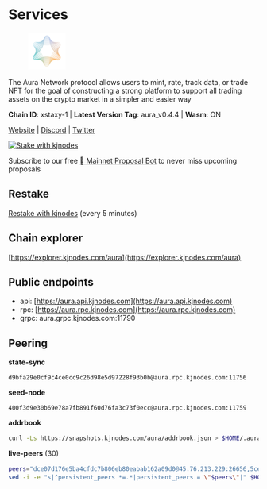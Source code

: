 # Services

<figure><img src="https://raw.githubusercontent.com/kj89/cosmos-images/main/logos/aura.png" alt=""><figcaption></figcaption></figure>

The Aura Network protocol allows users to mint, rate, track data,  or trade NFT for the goal of constructing a strong platform to  support all trading assets on the crypto market in a simpler and easier way

**Chain ID**: xstaxy-1 | **Latest Version Tag**: aura_v0.4.4 | **Wasm**: ON

[Website](https://aura.network) | [Discord](https://discord.gg/hpvF5QcWRf) | [Twitter](https://twitter.com/AuraNetworkHQ)

[![Stake with kjnodes](https://i.ibb.co/cr44Q8j/button-stake-with-kjnodes.png)](https://restake.app/aura/auravaloper17q4k3j6kcslrcuxtj9mxdcgez7kw7jdma8ykjs)

Subscribe to our free [🤖 Mainnet Proposal Bot](https://t.me/kjnodes_proposal_bot) to never miss upcoming proposals

## Restake

[Restake with kjnodes](https://restake.app/aura/auravaloper17q4k3j6kcslrcuxtj9mxdcgez7kw7jdma8ykjs) (every 5 minutes)
## Chain explorer
[https://explorer.kjnodes.com/aura](https://explorer.kjnodes.com/aura)

## Public endpoints

* api: [https://aura.api.kjnodes.com](https://aura.api.kjnodes.com)
* rpc: [https://aura.rpc.kjnodes.com](https://aura.rpc.kjnodes.com)
* grpc: aura.grpc.kjnodes.com:11790

## Peering

**state-sync**

```text
d9bfa29e0cf9c4ce0cc9c26d98e5d97228f93b0b@aura.rpc.kjnodes.com:11756
```

**seed-node**

```text
400f3d9e30b69e78a7fb891f60d76fa3c73f0ecc@aura.rpc.kjnodes.com:11759
```

**addrbook**
```bash
curl -Ls https://snapshots.kjnodes.com/aura/addrbook.json > $HOME/.aura/config/addrbook.json
```

**live-peers** (30)
```bash
peers="dce07d176e5ba4cfdc7b806eb80eabab162a09d0@45.76.213.229:26656,5ce29d0d9ef1230eab07444dd73745d68a832d6f@65.109.106.172:40656,f43c7c9a194ee5a97665a9aad8f887fdbb75e4ca@65.109.225.86:46656,1f536bba1e1922d8920ab742afd8c78b447c68b2@194.163.178.191:26676,d2ea7c421c8bb552b84eba4c7924f9e78d3a79ae@176.9.158.219:41256,1584b3aa3969def4a9f70555b3b442d334053e94@148.113.159.22:10156,e46238ddcf2113b70f59b417994c375e2d67e265@71.236.119.108:40656,a58b4dec687b60ba05cf9a3e4cd1181b09c0661f@65.109.93.152:34656,be4a899cff882025a83b601a2e491a43b84d9304@95.216.218.120:26656,3e7ef25f1c9829351936884618659167400eb0f1@142.132.149.171:26656,a19b89ebbf7331f435b8ef100ce501d2377922ea@209.126.116.182:26656,c9c0b28dcf2db5f0e7b756986d3326d62ba47e78@144.126.147.58:26656,192ddd0eedf890393cb725361f045143477cab2a@42.119.156.153:26656,71bb73be4f030e47b813350ee32076ee43c67c27@134.209.111.108:26656,42aaa8c2007e34ebc5ba1019251845d0ed591435@143.42.74.78:26656,8d861db065439e8cff79d0d128ce0a141025be46@65.109.69.154:40656,41caa4106f68977e3a5123e56f57934a2d34a1c1@95.214.53.215:26966,a859027129ee2524b57c43b9ecbe3bcc4d120efb@195.3.222.183:26656,b6a0d0d030f35ffffcfe92e72ea13933c1adbe62@116.202.174.253:21656,0599779759ed60e12ed39a94cd02d303ba10d591@95.214.52.174:36656,0179528068da0dfaf61005cf5aa28793ca42b129@85.25.74.163:26656,3e05f2b0fdd750511dbff9d3f6a47d3bc3d4b1f0@141.95.204.81:61456,ed15ae05f17dd4e672eec0a96c38364d063b68dc@65.108.6.45:60756,7885a9e940b45b9a2183488ca3a901b043b6ed67@144.76.40.53:21756,34d759895c5a451488db34c686e74cb954d86723@65.108.135.212:26656,b91ee5c72905bc49beed2720bb882c923c68fbc9@5.9.147.22:36656,b5774014ea48bee11fede34398118f98215508f0@141.95.148.107:26656,aec1624fad0adf47f9b4f7300dcb8bd4d63567f1@57.128.20.163:21756,57406c041d38af3bac9acdcb2b4bdc90dc7a8852@88.99.164.158:26656,10b4cb9cbd7d3dae1aacc97355c1269ce5e36c57@93.190.141.68:21056"
sed -i -e "s|^persistent_peers *=.*|persistent_peers = \"$peers\"|" $HOME/.aura/config/config.toml
```
